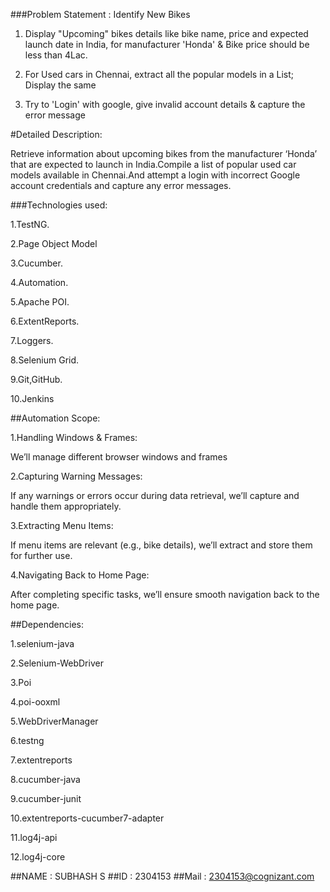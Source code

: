 ###Problem Statement : Identify New Bikes

1. Display "Upcoming" bikes details like bike name, price and expected launch date in India, for manufacturer 'Honda' & Bike price should be less than 4Lac.

2. For Used cars in Chennai, extract all the popular models in a List; Display the same

3. Try to 'Login' with google, give invalid account details & capture the error message
 
#Detailed Description: 

Retrieve information about upcoming bikes from the manufacturer ‘Honda’ that are expected to launch in India.Compile a list of popular used car models available in Chennai.And attempt a login  with incorrect Google account credentials and capture any error messages.
 
###Technologies used:

1.TestNG.
 
2.Page Object Model
 
3.Cucumber.
 
4.Automation.
 
5.Apache POI.
 
6.ExtentReports.
 
7.Loggers.
 
8.Selenium Grid.
 
9.Git,GitHub.
 
10.Jenkins
 
 
##Automation Scope:

1.Handling Windows & Frames:

We’ll manage different browser windows and frames
 
2.Capturing Warning Messages:

If any warnings or errors occur during data retrieval, we’ll capture and handle them appropriately.
 
3.Extracting Menu Items:

If menu items are relevant (e.g., bike details), we’ll extract and store them for further use.
 
4.Navigating Back to Home Page:

After completing specific tasks, we’ll ensure smooth navigation back to the home page.
 
##Dependencies:

1.selenium-java
 
2.Selenium-WebDriver
 
3.Poi
 
4.poi-ooxml
 
5.WebDriverManager
 
6.testng
 
7.extentreports
 
8.cucumber-java
 
9.cucumber-junit
 
10.extentreports-cucumber7-adapter
 
11.log4j-api
 
12.log4j-core

##NAME : SUBHASH S
##ID   : 2304153
##Mail : 2304153@cognizant.com
 
